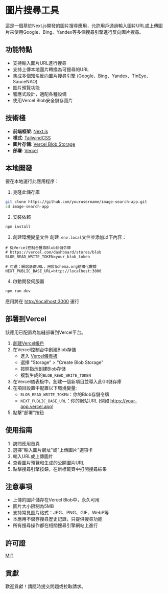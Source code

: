# 圖片搜尋工具

這是一個基於Next.js開發的圖片搜尋應用，允許用戶通過輸入圖片URL或上傳圖片來使用Google、Bing、Yandex等多個搜尋引擎進行反向圖片搜尋。

## 功能特點

- 支持輸入圖片URL進行搜尋
- 支持上傳本地圖片轉換為可搜尋的URL
- 集成多個知名反向圖片搜尋引擎 (Google、Bing、Yandex、TinEye、SauceNAO)
- 圖片預覽功能
- 響應式設計，適配各種設備
- 使用Vercel Blob安全儲存圖片

## 技術棧

- **前端框架**: [Next.js](https://nextjs.org/)
- **樣式**: [TailwindCSS](https://tailwindcss.com/)
- **圖片存儲**: [Vercel Blob Storage](https://vercel.com/docs/storage/vercel-blob)
- **部署**: [Vercel](https://vercel.com/)

## 本地開發

要在本地運行此應用程序：

1. 克隆此儲存庫
```bash
git clone https://github.com/yourusername/image-search-app.git
cd image-search-app
```

2. 安裝依賴
```bash
npm install
```

3. 創建環境變量文件
創建`.env.local`文件並添加以下內容：
```
# 從Vercel控制台獲取Blob存儲令牌
# https://vercel.com/dashboard/stores/blob
BLOB_READ_WRITE_TOKEN=your_blob_token

# 可選：網站基礎URL，用於Schema.org結構化數據
NEXT_PUBLIC_BASE_URL=http://localhost:3000
```

4. 啟動開發伺服器
```bash
npm run dev
```

應用將在 [http://localhost:3000](http://localhost:3000) 運行

## 部署到Vercel

該應用已配置為無縫部署到Vercel平台。

1. [創建Vercel帳戶](https://vercel.com/signup)
2. 在Vercel控制台中創建Blob存儲
   - 進入 [Vercel儀表板](https://vercel.com/dashboard)
   - 選擇 "Storage" > "Create Blob Storage"
   - 按照指示創建Blob存儲
   - 複製生成的`BLOB_READ_WRITE_TOKEN`
3. 在Vercel儀表板中，創建一個新項目並導入此Git儲存庫
4. 在項目設置中配置以下環境變量:
   - `BLOB_READ_WRITE_TOKEN`：你的Blob存儲令牌
   - `NEXT_PUBLIC_BASE_URL`：你的網站URL (例如 https://your-app.vercel.app)
5. 點擊"部署"按鈕

## 使用指南

1. 訪問應用首頁
2. 選擇"輸入圖片網址"或"上傳圖片"選項卡
3. 輸入URL或上傳圖片
4. 查看圖片預覽和生成的公開圖片URL
5. 點擊搜尋引擎按鈕，在新標籤頁中打開搜尋結果

## 注意事項

- 上傳的圖片儲存在Vercel Blob中，永久可用
- 圖片大小限制為5MB
- 支持常見圖片格式：JPG、PNG、GIF、WebP等
- 本應用不儲存搜尋歷史記錄，只提供搜尋功能
- 所有搜尋操作都在相關搜尋引擎網站上進行

## 許可證

[MIT](LICENSE)

## 貢獻

歡迎貢獻！請隨時提交問題或拉取請求。
